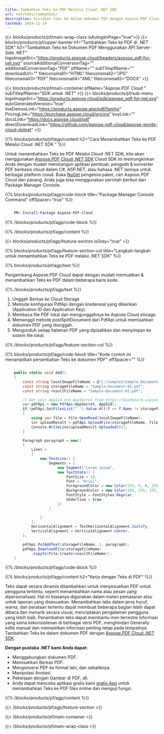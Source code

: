 ```yaml
---
title: Tambahkan Teks ke PDF Melalui Cloud .NET SDK
url: net/teks/tambahkan/
description: Sisipkan teks ke dalam dokumen PDF dengan Aspose.PDF Cloud SDK untuk .NET. Otomatisasi pengeditan konten dengan mudah.
lastmod: 2024-11-19
---
```


{{< blocks/products/pf/main-wrap-class isAutogenPage="true">}}
{{< blocks/products/pf/upper-banner h1="Tambahkan Teks ke PDF di .NET SDK" h2="Tambahkan Teks ke Dokumen PDF Menggunakan API Server-Side .NET" logoImageSrc="https://products.aspose.cloud/headers/aspose_pdf-for-net.svg" sourceAdditionalConversionTag="" additionalConversionTag="PDF" pfName="" subTitlepfName="" downloadUrl="" fileiconsmall1="HTML" fileiconsmall2="JPG" fileiconsmall3="PDF" fileiconsmall4="XML" fileiconsmall5="DOCX" >}}

{{< blocks/products/pf/main-container pfName="Aspose.PDF Cloud " subTitlepfName="SDK untuk .NET" >}}
{{< blocks/products/pf/sub-menu logoImageSrc="https://products.aspose.cloud/sdk/aspose_pdf-for-net.svg"
autoGeneratedVersion="true"
liveDemosLink="https://products.aspose.app/pdf/family/" PricingLink="https://purchase.aspose.cloud/pricing" buyLink="" docsLink="https://docs.aspose.cloud/pdf"  directDownloadLink="https://github.com/aspose-pdf-cloud/aspose-words-cloud-dotnet" >}}

{{% blocks/products/pf/agp/content h2="Cara Menambahkan Teks ke PDF Melalui Cloud .NET SDK " %}}

Untuk menambahkan Teks ke PDF Melalui Cloud .NET SDK, kita akan menggunakan
[Aspose.PDF Cloud .NET SDK](https://products.aspose.cloud/pdf/net/)
Cloud SDK ini memungkinkan Anda dengan mudah membangun aplikasi pembuat, pengedit & konverter PDF berbasis cloud dalam C#, ASP.NET, atau bahasa .NET lainnya untuk berbagai platform cloud. Buka
[NuGet](https://www.nuget.org/packages/Aspose.Pdf-Cloud)
pengelola paket, cari
Aspose.PDF Cloud
dan pasang. Anda juga bisa menggunakan perintah berikut dari Package Manager Console.

{{% blocks/products/pf/agp/code-block title="Package Manager Console Command" offSpacer="true" %}}

```powershell

    PM> Install-Package Aspose.Pdf-Cloud

```

{{% /blocks/products/pf/agp/code-block %}}

{{% /blocks/products/pf/agp/content %}}

{{< blocks/products/pf/agp/feature-section isGrey="true" >}}

{{% blocks/products/pf/agp/feature-section-col title="Langkah-langkah untuk menambahkan Teks ke PDF melalui .NET SDK" %}}

{{% blocks/products/pf/agp/text %}}

Pengembang Aspose.PDF Cloud dapat dengan mudah memuatkan & menambahkan Teks ke PDF dalam beberapa baris kode.

{{% /blocks/products/pf/agp/text %}}

1. Unggah Berkas ke Cloud Storage
1. Memulai konfigurasi PdfApi dengan kredensial yang diberikan (Application ID dan Application Key).
1. Membaca file PDF lokal dan mengunggahnya ke Aspose Cloud storage.
1. Memanggil metode postSplitDocument dari PdfApi untuk memisahkan dokumen PDF yang diunggah.
1. Mengunduh setiap halaman PDF yang dipisahkan dan menyimpan ke sistem file lokal.

{{% /blocks/products/pf/agp/feature-section-col %}}



{{% blocks/products/pf/agp/code-block title="Kode contoh ini menampilkan penambahan Teks ke dokumen PDF" offSpacer="" %}}

```cs

    public static void Add()
    {
        const string localImageFileName = @"C:\Samples\Sample-Document-01.pdf";
        const string storageFileName = "Sample-Document-01.pdf";
        const string resultFileName = "Sample-Document-01.pdf";

        // Get your AppSid and AppSecret from https://dashboard.aspose.cloud (free registration required).
        var pdfApi = new PdfApi(AppSecret, AppSid);
        if (pdfApi.GetFilesList(".").Value.All(f => f.Name != storageFileName))
        {
            using var file = File.OpenRead(localImageFileName);
            var uploadResult = pdfApi.UploadFile(storageFileName, file);
            Console.WriteLine(uploadResult.Uploaded[0]);
        }

        Paragraph paragraph = new()
        {
            Lines =
            [
                new TextLine() {
                    Segments = [
                        new Segment("Lorem ipsum",
                        new TextState() {
                            FontSize = 20,
                            Font = "Arial",
                            ForegroundColor = new Color(255, 0, 0, 255),
                            BackgroundColor = new Color(255, 255, 255, 0),
                            FontStyle = FontStyles.Regular,
                            Underline = true
                        })
                    ]

                }
            ],
            HorizontalAlignment = TextHorizontalAlignment.Justify,
            VerticalAlignment = VerticalAlignment.Center,
        };

        pdfApi.PutAddText(storageFileName, 1, paragraph);
        pdfApi.DownloadFile(storageFileName)
            .CopyTo(File.Create(resultFileName));
    }
```

{{% /blocks/products/pf/agp/code-block %}}

{{% blocks/products/pf/agp/content h2="Kerja dengan Teks di PDF" %}}

Teks dapat secara dinamis ditambahkan untuk menyesuaikan PDF untuk pengguna tertentu, seperti menambahkan nama atau pesan yang dipersonalisasi. Hal ini biasanya digunakan dalam materi pemasaran atau untuk laporan yang disesuaikan. Menambahkan teks dalam jenis huruf, warna, dan perataan tertentu dapat membuat beberapa bagian lebih dapat dibaca dan menarik secara visual, menciptakan pengalaman pengguna yang lebih baik. Penambahan teks dapat membantu men terrestre informasi yang sama kekonsistenan di berbagai versi PDF, menghindari Generally edits manual dan memastikan informasi penting tetap pada tempatnya.
Tambahkan Teks ke dalam dokumen PDF dengan [Aspose.PDF Cloud .NET SDK](https://products.aspose.cloud/pdf/net/).

**Dengan pustaka .NET kami Anda dapat:**

+ Menggabungkan dokumen PDF.
+ Memisahkan Berkas PDF.
+ Mengonversi PDF ke format lain, dan sebaliknya.
+ Manipulasi Anotasi.
+ Pekerjaan dengan Gambar di PDF, dll.
+ Anda dapat mencoba aplikasi gratis kami [gratis App](https://products.aspose.app/pdf/editor) untuk menambahkan Teks ke PDF files online dan menguji fungsi.

{{% /blocks/products/pf/agp/content %}}

{{< /blocks/products/pf/agp/feature-section >}}

{{< /blocks/products/pf/main-container >}}

{{< /blocks/products/pf/main-wrap-class >}}

